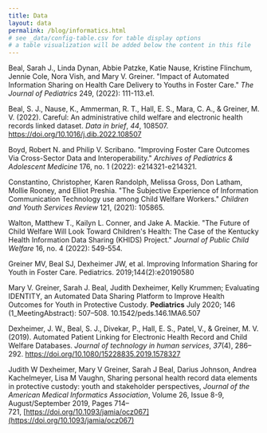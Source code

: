 ```yaml
---
title: Data
layout: data
permalink: /blog/informatics.html
# see _data/config-table.csv for table display options
# a table visualization will be added below the content in this file
---
```

Beal, Sarah J., Linda Dynan, Abbie Patzke, Katie Nause, Kristine Flinchum, Jennie Cole, Nora Vish, and Mary V. Greiner. "Impact of Automated Information Sharing on Health Care Delivery to Youths in Foster Care." _The Journal of Pediatrics_ 249, (2022): 111-113.e1.

Beal, S. J., Nause, K., Ammerman, R. T., Hall, E. S., Mara, C. A., & Greiner, M. V. (2022). Careful: An administrative child welfare and electronic health records linked dataset. _Data in brief_, _44_, 108507. https://doi.org/10.1016/j.dib.2022.108507

Boyd, Robert N. and Philip V. Scribano. "Improving Foster Care Outcomes Via Cross-Sector Data and Interoperability." _Archives of Pediatrics & Adolescent Medicine_ 176, no. 1 (2022): e214321-e214321.

Constantino, Christopher, Karen Randolph, Melissa Gross, Don Latham, Mollie Rooney, and Elliot Preshia. "The Subjective Experience of Information Communication Technology use among Child Welfare Workers." _Children and Youth Services Review_ 121, (2021): 105865.

Walton, Matthew T., Kailyn L. Conner, and Jake A. Mackie. "The Future of Child Welfare Will Look Toward Children's Health: The Case of the Kentucky Health Information Data Sharing (KHIDS) Project." _Journal of Public Child Welfare_ 16, no. 4 (2022): 549-554.

Greiner MV, Beal SJ, Dexheimer JW, et al. Improving Information Sharing for Youth in Foster Care. Pediatrics. 2019;144(2):e20190580

Mary V. Greiner, Sarah J. Beal, Judith Dexheimer, Kelly Krummen; Evaluating IDENTITY, an Automated Data Sharing Platform to Improve Health Outcomes for Youth in Protective Custody. __Pediatrics__ July 2020; 146 (1_MeetingAbstract): 507–508. 10.1542/peds.146.1MA6.507

Dexheimer, J. W., Beal, S. J., Divekar, P., Hall, E. S., Patel, V., & Greiner, M. V. (2019). Automated Patient Linking for Electronic Health Record and Child Welfare Databases. _Journal of technology in human services_, _37_(4), 286–292. https://doi.org/10.1080/15228835.2019.1578327

Judith W Dexheimer, Mary V Greiner, Sarah J Beal, Darius Johnson, Andrea Kachelmeyer, Lisa M Vaughn, Sharing personal health record data elements in protective custody: youth and stakeholder perspectives, _Journal of the American Medical Informatics Association_, Volume 26, Issue 8-9, August/September 2019, Pages 714–721, [https://doi.org/10.1093/jamia/ocz067](https://doi.org/10.1093/jamia/ocz067)
